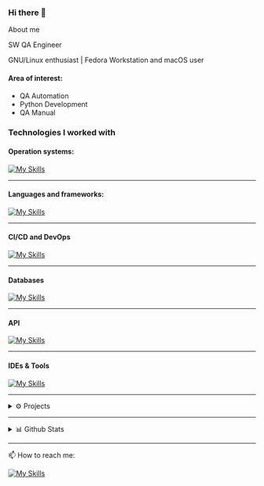 ### Hi there 👋

About me

SW QA Engineer

GNU/Linux enthusiast | Fedora Workstation and macOS user 

 #### Area of interest:
- QA Automation
- Python Development
- QA Manual

### Technologies I worked with
#### Operation systems: 
[![My Skills](https://skillicons.dev/icons?i=apple,linux,redhat,debian,ubuntu,windows&perline=10&theme=light)](#)

------------
#### Languages and frameworks:

[![My Skills](https://skillicons.dev/icons?i=python,flask,bash,html,css,selenium,md&perline=10&theme=light)](#)

------------
#### CI/CD and DevOps

[![My Skills](https://skillicons.dev/icons?i=kubernetes,docker,jenkins,gitlab&perline=13&theme=light)](#)

------------

#### Databases
[![My Skills](https://skillicons.dev/icons?i=postgresql,sqlite&perline=13&theme=light)](#)

------------

#### API
[![My Skills](https://skillicons.dev/icons?i=python,postman&perline=13&theme=light)](#)

------------

#### IDEs & Tools
[![My Skills](https://skillicons.dev/icons?i=vscode,vim,neovim,pycharm,git,github,bitbucket,gitlab,notion&perline=13&theme=light)](#)


------------
<details>
  <summary>⚙️ Projects</summary>
  <ul>
    <li>Last project: Harmonic</li>
    <li>Current project: under NDA </li>
  </ul>
</details>

------------

<details>
  <summary>📊 Github Stats</summary>
  
  <a href="#">![Github stats](https://github-readme-stats.vercel.app/api?username=vladspirin&theme=graywhite&count_private=true&hide_border=true&line_height=20&hide=stars&show_icons=true)</a>
  <a href="#">![Top Langs](https://github-readme-stats.vercel.app/api/top-langs/?username=vladspirin&layout=compact&theme=greywhite&count_private=true&hide_border=true)</a>
</details>

------------

📫 How to reach me:

[![My Skills](https://skillicons.dev/icons?i=linkedin,twitter,instagram,github,&perline=6&theme=light)](#)


